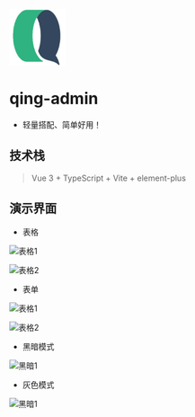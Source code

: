 
<img src="/docs/logo.png" alt="flowlong" width="100px" height="100px">

# qing-admin

- 轻量搭配、简单好用！


## 技术栈

> Vue 3 + TypeScript + Vite + element-plus


## 演示界面

- 表格

![表格1](https://foruda.gitee.com/images/1696059961473574003/163f4bfd_12260.png)

![表格2](https://foruda.gitee.com/images/1696060067660743966/9a6fc4cd_12260.png)

- 表单

![表格1](https://foruda.gitee.com/images/1696060116773878837/2c2dfbbe_12260.png)

![表格2](https://foruda.gitee.com/images/1696060248148750151/6e2c912d_12260.png)

- 黑暗模式

![黑暗1](https://foruda.gitee.com/images/1696060322238813143/d20bb6ad_12260.png)

- 灰色模式

![黑暗1](https://foruda.gitee.com/images/1696060365171208624/a955927c_12260.png)

